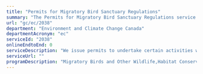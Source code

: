 ```yaml
---
title: "Permits for Migratory Bird Sanctuary Regulations"
summary: "The Permits for Migratory Bird Sanctuary Regulations service from Environment and Climate Change Canada is not available end-to-end online, according to the GC Service Inventory."
url: "gc/ec/2038"
department: "Environment and Climate Change Canada"
departmentAcronym: "ec"
serviceId: "2038"
onlineEndtoEnd: 0
serviceDescription: "We issue permits to undertake certain activities within a Migratory Bird Sanctuary (MBS) under the Migratory Bird Sanctuary Regulations (MBSR) each year."
serviceUrl: ""
programDescription: "Migratory Birds and Other Wildlife,Habitat Conservation and Protection"
---
```

